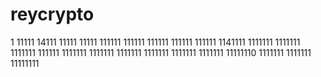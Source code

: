 # reycrypto
1
11111
14111
11111
11111
111111
111111
111111
111111
111111
1141111
1111111
1111111
1111111
111111
1111111
1111111
1111111
1111111
1111111
1111111
11111110
1111111
1111111
11111111
